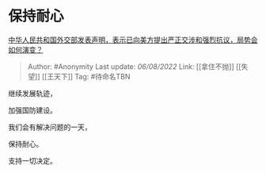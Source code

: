 # 保持耐心
[中华人民共和国外交部发表声明，表示已向美方提出严正交涉和强烈抗议，局势会如何演变？](https://www.zhihu.com/question/546646500/answer/2606253122)

> Author: #Anonymity 
> Last update: *06/08/2022* 
> Link: [[拿住不抛]] [[失望]] [[王天下]]
> Tag: #待命名TBN 

继续发展轨迹，

加强国防建设。

  

我们会有解决问题的一天，

保持耐心。

  

支持一切决定。